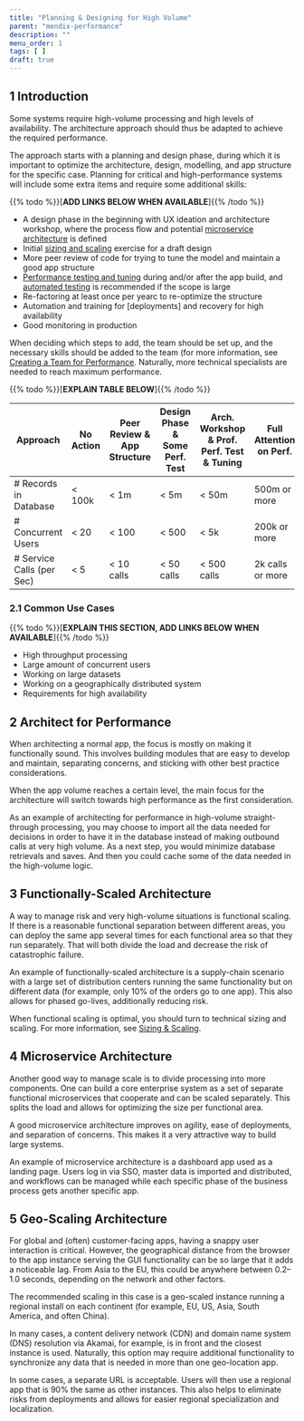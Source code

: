 ```yaml
---
title: "Planning & Designing for High Volume"
parent: "mendix-performance"
description: ""
menu_order: 1
tags: [ ]
draft: true
---
```


## 1 Introduction

Some systems require high-volume processing and high levels of availability. The architecture approach should thus be adapted to achieve the required performance. 

The approach starts with a planning and design phase, during which it is important to optimize the architecture, design, modelling, and app structure for the specific case. Planning for critical and high-performance systems will include some extra items and require some additional skills:

{{% todo %}}[**ADD LINKS BELOW WHEN AVAILABLE**]{{% /todo %}}

* A design phase in the beginning with UX ideation and architecture workshop, where the process flow and potential [microservice architecture]() is defined
* Initial [sizing and scaling](sizing-scaling) exercise for a draft design 
* More peer review of code for trying to tune the model and maintain a good app structure
* [Performance testing and tuning]() during and/or after the app build, and [automated testing]() is recommended if the scope is large
* Re-factoring at least once per yearc to re-optimize the structure
* Automation and training for [deployments] and recovery for high availability
* Good monitoring in production

When deciding which steps to add, the team should be set up, and the necessary skills should be added to the team (for more information, see [Creating a Team for Performance](teams-skills). Naturally, more technical specialists are needed to reach maximum performance.

{{% todo %}}[**EXPLAIN TABLE BELOW**]{{% /todo %}}

| Approach | No Action | Peer Review & App Structure | Design Phase & Some Perf. Test | Arch. Workshop & Prof. Perf. Test & Tuning | Full Attention on Perf. |
| --- | --- | --- |--- | --- |--- |
| # Records in Database | < 100k | < 1m | < 5m | < 50m | 500m or more |
| # Concurrent Users | < 20 | < 100 | < 500 | < 5k | 200k or more |
| # Service Calls (per Sec) | < 5  | < 10 calls | < 50 calls | < 500 calls  | 2k calls or more |

### 2.1 Common Use Cases

{{% todo %}}[**EXPLAIN THIS SECTION, ADD LINKS BELOW WHEN AVAILABLE**]{{% /todo %}}

* High throughput processing 
* Large amount of concurrent users 
* Working on large datasets
* Working on a geographically distributed system
* Requirements for high availability

## 2 Architect for Performance

When architecting a normal app, the focus is mostly on making it functionally sound. This involves building modules that are easy to develop and maintain, separating concerns, and sticking with other best practice considerations.

When the app volume reaches a certain level, the main focus for the architecture will switch towards high performance as the first consideration.

As an example of architecting for performance in high-volume straight-through processing, you may choose to import all the data needed for decisions in order to have it in the database instead of making outbound calls at very high volume. As a next step, you would minimize database retrievals and saves. And then you could cache some of the data needed in the high-volume logic.

## 3 Functionally-Scaled Architecture 

A way to manage risk and very high-volume situations is functional scaling. If there is a reasonable functional separation between different areas, you can deploy the same app several times for each functional area so that they run separately. That will both divide the load and decrease the risk of catastrophic failure.

An example of functionally-scaled architecture is a supply-chain scenario with a large set of distribution centers running the same functionality but on different data (for example, only 10% of the orders go to one app). This also allows for phased go-lives, additionally reducing risk.

When functional scaling is optimal, you should turn to technical sizing and scaling. For more information, see [Sizing & Scaling](sizing-scaling).

## 4 Microservice Architecture 

Another good way to manage scale is to divide processing into more components. One can build a core  enterprise system as a set of separate functional microservices that cooperate and can be scaled separately. This splits the load and allows for optimizing the size per functional area.

A good microservice architecture improves on agility, ease of deployments, and separation of concerns. This makes it a very attractive way to build large systems.

An example of microservice architecture is a dashboard app used as a landing page. Users log in via SSO, master data is imported and distributed, and workflows can be managed while each specific phase of the business process gets another specific app.

## 5 Geo-Scaling Architecture

For global and (often) customer-facing apps, having a snappy user interaction is critical. However, the geographical distance from the browser to the app instance serving the GUI functionality can be so large that it adds a noticeable lag. From Asia to the EU, this could be anywhere between 0.2–1.0 seconds, depending on the network and other factors.

The recommended scaling in this case is a geo-scaled instance running a regional install on each continent (for example, EU, US, Asia, South America, and often China).

In many cases, a content delivery network (CDN) and domain name system (DNS) resolution via Akamai, for example, is in front and the closest instance is used. Naturally, this option may require additional functionality to synchronize any data that is needed in more than one geo-location app.

In some cases, a separate URL is acceptable. Users will then use a regional app that is 90% the same as other instances. This also helps to eliminate risks from deployments and allows for easier regional specialization and localization.
